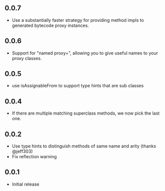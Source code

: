 ## 0.0.7

* Use a substantially faster strategy for providing method impls to generated bytecode
proxy instances.

## 0.0.6

* Support for "named proxy+", allowing you to give useful names to your proxy
classes.
## 0.0.5

* use isAssignableFrom to support type hints that are sub classes

## 0.0.4

* If there are multiple matching superclass methods, we now pick the last one.

## 0.0.2

* Use type hints to distinguish methods of same name and arity (thanks @jeff303)
* Fix reflection warning

## 0.0.1

* Initial release
